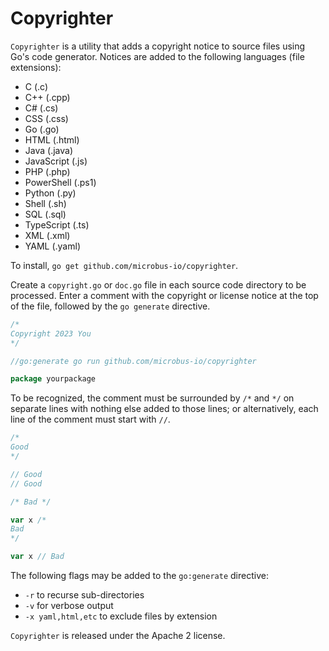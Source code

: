 # Copyrighter

`Copyrighter` is a utility that adds a copyright notice to source files using Go's code generator. Notices are added to the following languages (file extensions):

* C (.c)
* C++ (.cpp)
* C# (.cs)
* CSS (.css)
* Go (.go)
* HTML (.html)
* Java (.java)
* JavaScript (.js)
* PHP (.php)
* PowerShell (.ps1)
* Python (.py)
* Shell (.sh)
* SQL (.sql)
* TypeScript (.ts)
* XML (.xml)
* YAML (.yaml)

To install, `go get github.com/microbus-io/copyrighter`.

Create a `copyright.go` or `doc.go` file in each source code directory to be processed. Enter a comment with the copyright or license notice at the top of the file, followed by the `go generate` directive.

```go
/*
Copyright 2023 You
*/

//go:generate go run github.com/microbus-io/copyrighter

package yourpackage
```

To be recognized, the comment must be surrounded by `/*` and `*/` on separate lines with nothing else added to those lines; or alternatively, each line of the comment must start with `//`.

```go
/*
Good
*/

// Good
// Good

/* Bad */

var x /*
Bad
*/

var x // Bad
```

The following flags may be added to the `go:generate` directive:

* `-r` to recurse sub-directories
* `-v` for verbose output
* `-x yaml,html,etc` to exclude files by extension

`Copyrighter` is released under the Apache 2 license.
